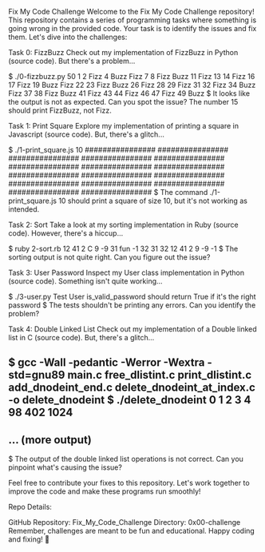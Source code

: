 Fix My Code Challenge
Welcome to the Fix My Code Challenge repository! This repository contains a series of programming tasks where something is going wrong in the provided code. Your task is to identify the issues and fix them. Let's dive into the challenges:

Task 0: FizzBuzz
Check out my implementation of FizzBuzz in Python (source code). But there's a problem...

$ ./0-fizzbuzz.py 50
1 2 Fizz 4 Buzz Fizz 7 8 Fizz Buzz 11 Fizz 13 14 Fizz 16 17 Fizz 19 Buzz Fizz 22 23 Fizz Buzz 26 Fizz 28 29 Fizz 31 32 Fizz 34 Buzz Fizz 37 38 Fizz Buzz 41 Fizz 43 44 Fizz 46 47 Fizz 49 Buzz
$
It looks like the output is not as expected. Can you spot the issue? The number 15 should print FizzBuzz, not Fizz.

Task 1: Print Square
Explore my implementation of printing a square in Javascript (source code). But, there's a glitch...

$ ./1-print_square.js 10
################
################
################
################
################
################
################
################
################
################
################
################
################
################
################
################
$
The command ./1-print_square.js 10 should print a square of size 10, but it's not working as intended.

Task 2: Sort
Take a look at my sorting implementation in Ruby (source code). However, there's a hiccup...

$ ruby 2-sort.rb 12 41 2 C 9 -9 31 fun -1 32
31
32
12
41
2
9
-9
-1
$
The sorting output is not quite right. Can you figure out the issue?

Task 3: User Password
Inspect my User class implementation in Python (source code). Something isn't quite working...

$ ./3-user.py 
Test User
is_valid_password should return True if it's the right password
$
The tests shouldn't be printing any errors. Can you identify the problem?

Task 4: Double Linked List
Check out my implementation of a Double linked list in C (source code). But, there's a glitch...

$ gcc -Wall -pedantic -Werror -Wextra -std=gnu89 main.c free_dlistint.c print_dlistint.c add_dnodeint_end.c delete_dnodeint_at_index.c -o delete_dnodeint
$ ./delete_dnodeint 
0
1
2
3
4
98
402
1024
-----------------
... (more output)
-----------------
$
The output of the double linked list operations is not correct. Can you pinpoint what's causing the issue?

Feel free to contribute your fixes to this repository. Let's work together to improve the code and make these programs run smoothly!

Repo Details:

GitHub Repository: Fix_My_Code_Challenge
Directory: 0x00-challenge
Remember, challenges are meant to be fun and educational. Happy coding and fixing! 🚀
